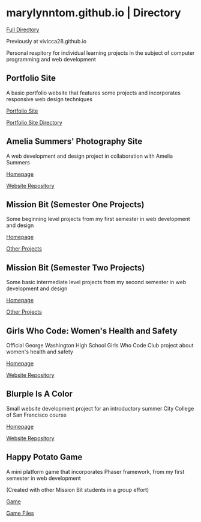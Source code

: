 # marylynntom.github.io | Directory

[Full Directory](https://github.com/marylynntom/marylynntom.github.io/)

Previously at vivicca28.github.io

Personal respitory for individual learning projects in the subject of computer programming and web development


## Portfolio Site

A basic portfolio website that features some projects and incorporates responsive web design techniques

[Portfolio Site](https://marylynntom.github.io/udacity/index.html)

[Portfolio Site Directory](https://github.com/marylynntom/UdacityPortfolioSite/tree/master/)


## Amelia Summers' Photography Site

A web development and design project in collaboration with Amelia Summers

[Homepage](https://ameliasummers.github.io/index.html)

[Website Repository](https://www.github.com/ameliasummers/ameliasummers.github.io/tree/master/)


## Mission Bit (Semester One Projects)

Some beginning level projects from my first semester in web development and design

[Homepage](https://marylynntom.github.io/missionbit/index.html)

[Other Projects](https://www.github.com/marylynntom/marylynntom.github.io/tree/master/missionbit/)


## Mission Bit (Semester Two Projects)

Some basic intermediate level projects from my second semester in web development and design

[Homepage](https://marylynntom.github.io/missionbit2/index.html)

[Other Projects](https://www.github.com/marylynntom/marylynntom.github.io/tree/master/missionbit2/)


## Girls Who Code: Women's Health and Safety

Official George Washington High School Girls Who Code Club project about women's health and safety

[Homepage](https://washingtongwc.github.io/index.html)

[Website Repository](https://www.github.com/washingtongwc/washingtongwc.github.io/tree/master/)


## Blurple Is A Color

Small website development project for an introductory summer City College of San Francisco course

[Homepage](https://marylynntom.github.io/BlurpleIsAColor/index.html)

[Website Repository](https://www.github.com/marylynntom/BlurpleIsAColor/tree/master/)


## Happy Potato Game

A mini platform game that incorporates Phaser framework, from my first semester in web development

(Created with other Mission Bit students in a group effort)

[Game](https://marylynntom.github.io/HappyPotato/index.html)

[Game Files](https://github.com/marylynntom/HappyPotato/tree/master/)
